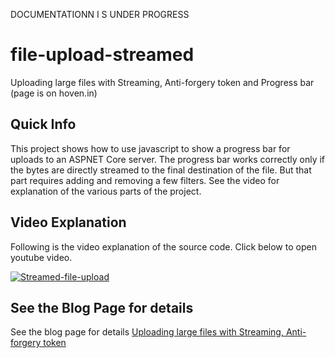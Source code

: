 DOCUMENTATIONN I S UNDER PROGRESS

# file-upload-streamed
Uploading large files with Streaming, Anti-forgery token and Progress bar (page is on hoven.in)

## Quick Info
This project shows how to use javascript to show a progress bar for uploads to an ASPNET Core server. The progress bar works correctly only if the bytes are directly streamed to the final destination of the file. But that part requires adding and removing a few filters. See the video for explanation of the various parts of the project.

## Video Explanation
Following is the video explanation of the source code. Click below to open youtube video.

[![Streamed-file-upload](https://img.youtube.com/vi/1LTG3_zjoqo/0.jpg)](https://www.youtube.com/watch?v=1LTG3_zjoqo)

## See the Blog Page for details

See the blog page for details
[Uploading large files with Streaming, Anti-forgery token](https://hoven.in/aspnet-core/streamed-file-upload-with-progressbar.html)

